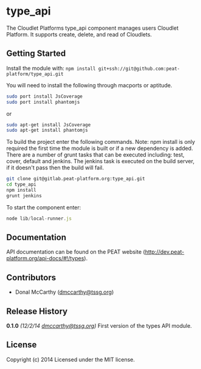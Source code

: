 # type_api

The Cloudlet Platforms type_api component manages users Cloudlet Platform. It supports create, delete, and read of Cloudlets.

## Getting Started
Install the module with: `npm install git+ssh://git@github.com:peat-platform/type_api.git`

You will need to install the following through macports or aptitude.

```bash
sudo port install JsCoverage
sudo port install phantomjs
```

or

```bash
sudo apt-get install JsCoverage
sudo apt-get install phantomjs
```

To build the project enter the following commands. Note: npm install is only required the first time the module is built or if a new dependency is added. There are a number of grunt tasks that can be executed including: test, cover, default and jenkins. The jenkins task is executed on the build server, if it doesn't pass then the build will fail.

```bash
git clone git@gitlab.peat-platform.org:type_api.git
cd type_api
npm install
grunt jenkins
```

To start the component enter:

```javascript
node lib/local-runner.js
```

## Documentation

API documentation can be found on the PEAT website (http://dev.peat-platform.org/api-docs/#!/types).


## Contributors

* Donal McCarthy (dmccarthy@tssg.org)


## Release History
**0.1.0** *(12/2/14 dmccarthy@tssg.org)* First version of the types API module.


## License
Copyright (c) 2014
Licensed under the MIT license.

